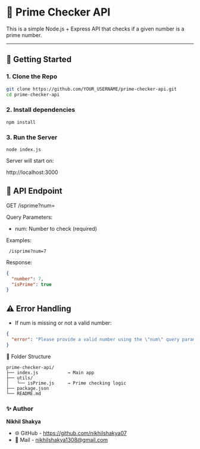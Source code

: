 # 🔢 Prime Checker API

This is a simple Node.js + Express API that checks if a given number is a prime number.

---

## 🚀 Getting Started

### 1. Clone the Repo

```bash
git clone https://github.com/YOUR_USERNAME/prime-checker-api.git
cd prime-checker-api
```
### 2. Install dependencies

```
npm install
```

### 3. Run the Server
```
node index.js
```
Server will start on:

http://localhost:3000

## 📌 API Endpoint
GET /isprime?num=<number>

Query Parameters:
- num: Number to check (required)

Examples:
```
 /isprime?num=7
```

Response:
```json
{
  "number": 7,
  "isPrime": true
}
```
## ⚠️ Error Handling
- If num is missing or not a valid number:
```json
{
  "error": "Please provide a valid number using the \"num\" query parameter."
}
```

📂 Folder Structure
```pgsql
prime-checker-api/
├── index.js           → Main app
├── utils/
│   └── isPrime.js     → Prime checking logic
├── package.json
└── README.md
```

### ✨ Author
**Nikhil Shakya**

- 🌐 GitHub - https://github.com/nikhilshakya07
- 📧 Mail - nikhilshakya1308@gmail.com
